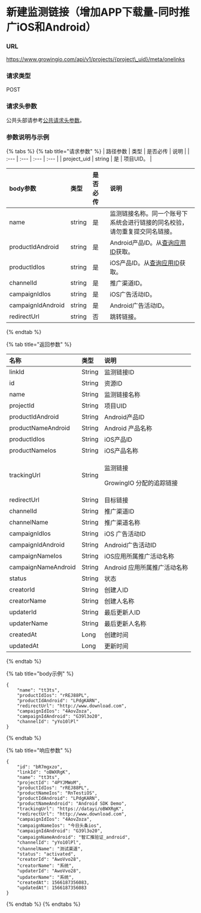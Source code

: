 # 新建监测链接（增加APP下载量-同时推广iOS和Android）

### URL

https://www.growingio.com/api/v1/projects/{project\_uid}/meta/onelinks

### 请求类型

POST

### 请求头参数

公共头部请参考[公共请求头参数](../../authenticate.md)。

### 参数说明与示例

{% tabs %}
{% tab title="请求参数" %}
| 路径参数 | 类型 | 是否必传 | 说明 |
| :--- | :--- | :--- | :--- |
| project\_uid | string | 是 | 项目UID。 |

| body参数 | 类型 | 是否必传 | 说明 |
| :--- | :--- | :--- | :--- |
| name | string | 是 | 监测链接名称。同一个账号下系统会进行链接的同名校验，请勿重复提交同名链接。 |
| productIdAndroid | string | 是 | Android产品ID。从[查询应用ID](cha-xun-ying-yong-id.md)获取。 |
| productIdIos | string | 是 | iOS产品ID。从[查询应用ID](cha-xun-ying-yong-id.md)获取。 |
| channelId | string | 是 | 推广渠道ID。 |
| campaignIdIos | string  | 是 | iOS广告活动ID。 |
| campaignIdAndroid | string | 是 | Android广告活动ID。 |
| redirectUrl | string | 否 | 跳转链接。 |
{% endtab %}

{% tab title="返回参数" %}


<table>
  <thead>
    <tr>
      <th style="text-align:left">&#x540D;&#x79F0;</th>
      <th style="text-align:left">&#x7C7B;&#x578B;</th>
      <th style="text-align:left">&#x8BF4;&#x660E;</th>
    </tr>
  </thead>
  <tbody>
    <tr>
      <td style="text-align:left">linkId</td>
      <td style="text-align:left">String</td>
      <td style="text-align:left">&#x76D1;&#x6D4B;&#x94FE;&#x63A5;ID</td>
    </tr>
    <tr>
      <td style="text-align:left">id</td>
      <td style="text-align:left">String</td>
      <td style="text-align:left">&#x8D44;&#x6E90;ID</td>
    </tr>
    <tr>
      <td style="text-align:left">name</td>
      <td style="text-align:left">String</td>
      <td style="text-align:left">&#x76D1;&#x6D4B;&#x94FE;&#x63A5;&#x540D;&#x79F0;</td>
    </tr>
    <tr>
      <td style="text-align:left">projectId</td>
      <td style="text-align:left">String</td>
      <td style="text-align:left">&#x9879;&#x76EE;UID</td>
    </tr>
    <tr>
      <td style="text-align:left">productIdAndroid</td>
      <td style="text-align:left">String</td>
      <td style="text-align:left">Android&#x4EA7;&#x54C1;ID</td>
    </tr>
    <tr>
      <td style="text-align:left">productNameAndroid</td>
      <td style="text-align:left">String</td>
      <td style="text-align:left">Android &#x4EA7;&#x54C1;&#x540D;&#x79F0;</td>
    </tr>
    <tr>
      <td style="text-align:left">productIdIos</td>
      <td style="text-align:left">String</td>
      <td style="text-align:left">iOS&#x4EA7;&#x54C1;ID</td>
    </tr>
    <tr>
      <td style="text-align:left">productNameIos</td>
      <td style="text-align:left">String</td>
      <td style="text-align:left">iOS&#x4EA7;&#x54C1;&#x540D;&#x79F0;</td>
    </tr>
    <tr>
      <td style="text-align:left">trackingUrl</td>
      <td style="text-align:left">String</td>
      <td style="text-align:left">
        <p>&#x76D1;&#x6D4B;&#x94FE;&#x63A5;</p>
        <p>GrowingIO &#x5206;&#x914D;&#x7684;&#x8FFD;&#x8E2A;&#x94FE;&#x63A5;</p>
      </td>
    </tr>
    <tr>
      <td style="text-align:left">redirectUrl</td>
      <td style="text-align:left">String</td>
      <td style="text-align:left">&#x76EE;&#x6807;&#x94FE;&#x63A5;</td>
    </tr>
    <tr>
      <td style="text-align:left">channelId</td>
      <td style="text-align:left">String</td>
      <td style="text-align:left">&#x63A8;&#x5E7F;&#x6E20;&#x9053;ID</td>
    </tr>
    <tr>
      <td style="text-align:left">channelName</td>
      <td style="text-align:left">String</td>
      <td style="text-align:left">&#x63A8;&#x5E7F;&#x6E20;&#x9053;&#x540D;&#x79F0;</td>
    </tr>
    <tr>
      <td style="text-align:left">campaignIdIos</td>
      <td style="text-align:left">String</td>
      <td style="text-align:left">iOS &#x5E7F;&#x544A;&#x6D3B;&#x52A8;ID</td>
    </tr>
    <tr>
      <td style="text-align:left">campaignIdAndroid</td>
      <td style="text-align:left">String</td>
      <td style="text-align:left">Android&#x5E7F;&#x544A;&#x6D3B;&#x52A8;ID</td>
    </tr>
    <tr>
      <td style="text-align:left">campaignNameIos</td>
      <td style="text-align:left">String</td>
      <td style="text-align:left">iOS&#x5E94;&#x7528;&#x6240;&#x5C5E;&#x63A8;&#x5E7F;&#x6D3B;&#x52A8;&#x540D;&#x79F0;</td>
    </tr>
    <tr>
      <td style="text-align:left">campaignNameAndroid</td>
      <td style="text-align:left">String</td>
      <td style="text-align:left">Android &#x5E94;&#x7528;&#x6240;&#x5C5E;&#x63A8;&#x5E7F;&#x6D3B;&#x52A8;&#x540D;&#x79F0;</td>
    </tr>
    <tr>
      <td style="text-align:left">status</td>
      <td style="text-align:left">String</td>
      <td style="text-align:left">&#x72B6;&#x6001;</td>
    </tr>
    <tr>
      <td style="text-align:left">creatorId</td>
      <td style="text-align:left">String</td>
      <td style="text-align:left">&#x521B;&#x5EFA;&#x4EBA;ID</td>
    </tr>
    <tr>
      <td style="text-align:left">creatorName</td>
      <td style="text-align:left">String</td>
      <td style="text-align:left">&#x521B;&#x5EFA;&#x4EBA;&#x540D;&#x79F0;</td>
    </tr>
    <tr>
      <td style="text-align:left">updaterId</td>
      <td style="text-align:left">String</td>
      <td style="text-align:left">&#x6700;&#x540E;&#x66F4;&#x65B0;&#x4EBA;ID</td>
    </tr>
    <tr>
      <td style="text-align:left">updaterName</td>
      <td style="text-align:left">String</td>
      <td style="text-align:left">&#x6700;&#x540E;&#x66F4;&#x65B0;&#x4EBA;&#x540D;&#x79F0;</td>
    </tr>
    <tr>
      <td style="text-align:left">createdAt</td>
      <td style="text-align:left">Long</td>
      <td style="text-align:left">&#x521B;&#x5EFA;&#x65F6;&#x95F4;</td>
    </tr>
    <tr>
      <td style="text-align:left">updatedAt</td>
      <td style="text-align:left">Long</td>
      <td style="text-align:left">&#x66F4;&#x65B0;&#x65F6;&#x95F4;</td>
    </tr>
  </tbody>
</table>
{% endtab %}

{% tab title="body示例" %}
```text
{
    "name": "tt3ts",
    "productIdIos": "rREJ88PL",
    "productIdAndroid": "LPdgKARN",
    "redirectUrl": "http://www.download.com",
    "campaignIdIos": "4AovZoza",
    "campaignIdAndroid": "G39l3o20",
    "channelId": "yYo10lPl"
}
```
{% endtab %}

{% tab title="响应参数" %}
```text
{
    "id": "bR7mgxzo",
    "linkId": "oBWXRgK",
    "name": "tt3ts",
    "projectId": "4PYJMWoM",
    "productIdIos": "rREJ88PL",
    "productNameIos": "RnTestiOS",
    "productIdAndroid": "LPdgKARN",
    "productNameAndroid": "Android SDK Demo",
    "trackingUrl": "https://datayi/oBWXRgK",
    "redirectUrl": "http://www.download.com",
    "campaignIdIos": "4AovZoza",
    "campaignNameIos": "今日头条ios",
    "campaignIdAndroid": "G39l3o20",
    "campaignNameAndroid": "智汇推验证_android",
    "channelId": "yYo10lPl",
    "channelName": "测试渠道",
    "status": "activated",
    "creatorId": "AwoVvo28",
    "creatorName": "系统",
    "updaterId": "AwoVvo28",
    "updaterName": "系统",
    "createdAt": 1566187356083,
    "updatedAt": 1566187356083
}
```
{% endtab %}
{% endtabs %}

